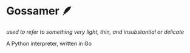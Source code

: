 # Gossamer 🪶
_used to refer to something very light, thin, and insubstantial or delicate_

A Python interpreter, written in Go
